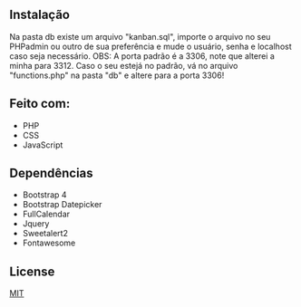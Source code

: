 
## Instalação

Na pasta db existe um arquivo "kanban.sql", importe o arquivo no seu PHPadmin ou outro de sua preferência e mude o usuário, senha e localhost caso seja necessário.
OBS: A porta padrão é a 3306, note que alterei a minha para 3312. Caso o seu estejá no padrão, vá no arquivo "functions.php" na pasta "db" e altere para a porta 3306!

## Feito com:

- PHP
- CSS
- JavaScript

## Dependências

- Bootstrap 4
- Bootstrap Datepicker
- FullCalendar
- Jquery
- Sweetalert2
- Fontawesome

## License
[MIT](https://choosealicense.com/licenses/mit/)
